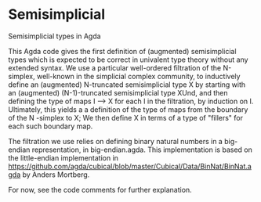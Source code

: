 # Semisimplicial
Semisimplicial types in Agda

This Agda code gives the first definition of (augmented) semisimplicial types which is expected to be correct in univalent type theory without any extended syntax.
We use a particular well-ordered filtration of the N-simplex, well-known in the simplicial complex community,
to inductively define an (augmented) N-truncated semisimplicial type X
by starting with an (augmented) (N-1)-truncated semisimplicial type XUnd,
and then defining the type of maps I --> X for each I in the filtration, by induction on I.
Ultimately, this yields a a definition of the type of maps from the boundary of the N -simplex to X;
We then define X in terms of a type of "fillers" for each such boundary map.

The filtration we use relies on defining binary natural numbers in a big-endian representation, in big-endian.agda.
This implementation is based on the little-endian implementation in https://github.com/agda/cubical/blob/master/Cubical/Data/BinNat/BinNat.agda by Anders Mortberg.

For now, see the code comments for further explanation.
